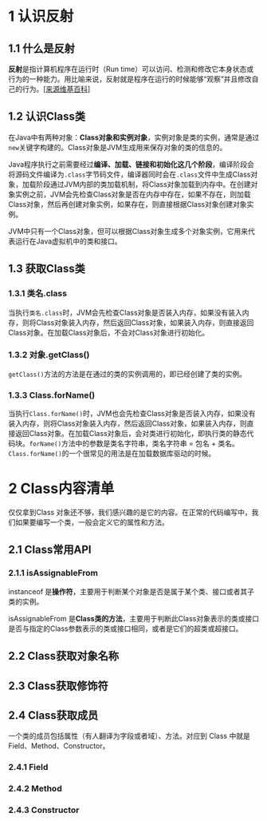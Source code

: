 # 1 认识反射

## 1.1 什么是反射

**反射**是指计算机程序在运行时（Run time）可以访问、检测和修改它本身状态或行为的一种能力。用比喻来说，反射就是程序在运行的时候能够“观察”并且修改自己的行为。[[来源维基百科]](<https://zh.wikipedia.org/wiki/%E5%8F%8D%E5%B0%84_(%E8%AE%A1%E7%AE%97%E6%9C%BA%E7%A7%91%E5%AD%A6)>)

## 1.2 认识Class类

在Java中有两种对象：**Class对象和实例对象**，实例对象是类的实例，通常是通过`new`关键字构建的。Class对象是JVM生成用来保存对象的类的信息的。

Java程序执行之前需要经过**编译、加载、链接和初始化这几个阶段**，编译阶段会将源码文件编译为`.class`字节码文件，编译器同时会在`.class`文件中生成Class对象，加载阶段通过JVM内部的类加载机制，将Class对象加载到内存中。在创建对象实例之前，JVM会先检查Class对象是否在内存中存在，如果不存在，则加载Class对象，然后再创建对象实例，如果存在，则直接根据Class对象创建对象实例。

JVM中只有一个Class对象，但可以根据Class对象生成多个对象实例，它用来代表运行在Java虚拟机中的类和接口。

## 1.3 获取Class类

### 1.3.1 类名.class

当执行`类名.class`时，JVM会先检查Class对象是否装入内存，如果没有装入内存，则将Class对象装入内存，然后返回Class对象，如果装入内存，则直接返回Class对象。在加载Class对象后，不会对Class对象进行初始化。

### 1.3.2 对象.getClass()

`getClass()`方法的方法是在通过的类的实例调用的，即已经创建了类的实例。

### 1.3.3 Class.forName()

当执行`Class.forName()`时，JVM也会先检查Class对象是否装入内存，如果没有装入内存，则将Class对象装入内存，然后返回Class对象，如果装入内存，则直接返回Class对象。在加载Class对象后，会对类进行初始化，即执行类的静态代码块。`forName()`方法中的参数是类名字符串，类名字符串 = 包名 + 类名。`Class.forName()`的一个很常见的用法是在加载数据库驱动的时候。

# 2 Class内容清单

仅仅拿到Class 对象还不够，我们感兴趣的是它的内容。在正常的代码编写中，我们如果要编写一个类，一般会定义它的属性和方法。

## 2.1 Class常用API

### 2.1.1 isAssignableFrom

instanceof 是**操作符**，主要用于判断某个对象是否是属于某个类、接口或者其子类的实例。

isAssignableFrom 是**Class类的方法**，主要用于判断此Class对象表示的类或接口是否与指定的Class参数表示的类或接口相同，或者是它们的超类或超接口。

## 2.2 Class获取对象名称



## 2.3 Class获取修饰符





## 2.4 Class获取成员

一个类的成员包括属性（有人翻译为字段或者域）、方法。对应到 Class 中就是 Field、Method、Constructor。



### 2.4.1 Field



### 2.4.2 Method



### 2.4.3 Constructor